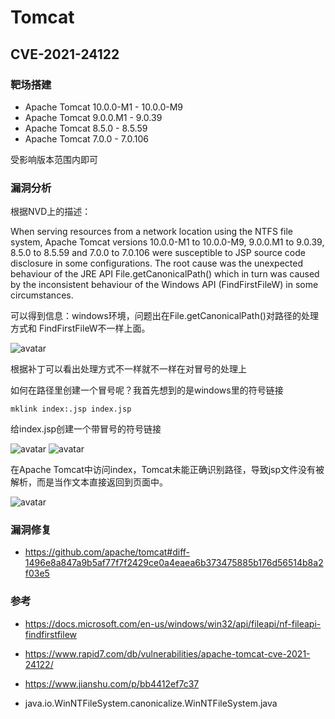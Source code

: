 # Tomcat

## CVE-2021-24122

### 靶场搭建
- Apache Tomcat 10.0.0-M1 - 10.0.0-M9
- Apache Tomcat 9.0.0.M1 - 9.0.39
- Apache Tomcat 8.5.0 - 8.5.59
- Apache Tomcat 7.0.0 - 7.0.106 

受影响版本范围内即可

### 漏洞分析
根据NVD上的描述：

When serving resources from a network location using the NTFS file system, Apache Tomcat versions 10.0.0-M1 to 10.0.0-M9, 9.0.0.M1 to 9.0.39, 8.5.0 to 8.5.59 and 7.0.0 to 7.0.106 were susceptible to JSP source code disclosure in some configurations. The root cause was the unexpected behaviour of the JRE API File.getCanonicalPath() which in turn was caused by the inconsistent behaviour of the Windows API (FindFirstFileW) in some circumstances.

可以得到信息：windows环境，问题出在File.getCanonicalPath()对路径的处理方式和 FindFirstFileW不一样上面。

![avatar](../../../images/java/tomcat/CVE-2021-24122/1.png)

根据补丁可以看出处理方式不一样就不一样在对冒号的处理上

如何在路径里创建一个冒号呢？我首先想到的是windows里的符号链接
```
mklink index:.jsp index.jsp
```
给index.jsp创建一个带冒号的符号链接

![avatar](../../../images/java/tomcat/CVE-2021-24122/2.png)
![avatar](../../../images/java/tomcat/CVE-2021-24122/3.png)

在Apache Tomcat中访问index，Tomcat未能正确识别路径，导致jsp文件没有被解析，而是当作文本直接返回到页面中。

![avatar](../../../images/java/tomcat/CVE-2021-24122/4.png)

### 漏洞修复
- https://github.com/apache/tomcat#diff-1496e8a847a9b5af77f7f2429ce0a4eaea6b373475885b176d56514b8a2f03e5

### 参考

- https://docs.microsoft.com/en-us/windows/win32/api/fileapi/nf-fileapi-findfirstfilew

- https://www.rapid7.com/db/vulnerabilities/apache-tomcat-cve-2021-24122/

- https://www.jianshu.com/p/bb4412ef7c37

- java.io.WinNTFileSystem.canonicalize.WinNTFileSystem.java

